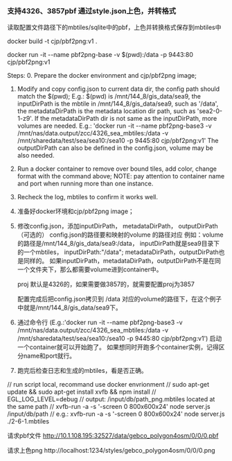 ### 支持4326、3857pbf 通过style.json上色，并转格式
读取配置文件路径下的mbtiles/sqlite中的pbf，上色并转换格式保存到mbtiles中


docker build -t cjp/pbf2png:v1 .

docker run -it --name pbf2png-base -v $(pwd):/data -p 9443:80 cjp/pbf2png:v1

Steps:
0. Prepare the docker environment and cjp/pbf2png image;
1. Modify and copy config.json to current data dir, the config path should match the $(pwd);
    E.g.: $(pwd) is /mnt/144_8/gis_data/sea9, the inputDirPath is the mbtile in /mnt/144_8/gis_data/sea9, such as '/data',
    the metadataDirPath is the metadata location dir path, such as 'sea2-0-1-z9'.
    If the metadataDirPath dir is not same as the inputDirPath, more volumes are needed.
    E.g.: 'docker run -it --name pbf2png-base3 -v /mnt/nas/data.output/zcc/4326_sea_mbtiles:/data -v /mnt/sharedata/test/sea/sea10:/sea10 -p 9445:80 cjp/pbf2png:v1'
    The outputDirPath can also be defined in the config.json, volume may be also needed.
2. Run a docker container to remove over bound tiles, add color, change format with the command above; 
    NOTE: pay attention to container name and port when running more than one instance.
3. Recheck the log, mbtiles to confirm it works well.

0. 准备好docker环境和cjp/pbf2png image；
1. 修改config.json，添加inputDirPath， metadataDirPath， outputDirPath（可选的）
    config.json的路径要和映射的volume 的路径对应
    例如：volume 的路径是/mnt/144_8/gis_data/sea9:/data， inputDirPath就是sea9目录下的一个mbtiles， inputDirPath:"/data";
    metadataDirPath，outputDirPath也是同样的。
    如果inputDirPath，metadataDirPath，outputDirPath不是在同一个文件夹下，那么都需要volume进到container中。

    proj 默认是4326的，如果需要做3857的，就需要配置proj为3857

    配置完成后把config.json拷贝到 /data 对应的volume的路径下，在这个例子中就是/mnt/144_8/gis_data/sea9下。
2. 通过命令行 (E.g.:'docker run -it --name pbf2png-base3 -v /mnt/nas/data.output/zcc/4326_sea_mbtiles:/data -v /mnt/sharedata/test/sea/sea10:/sea10 -p 9445:80 cjp/pbf2png:v1')
    启动一个container就可以开始跑了。
    如果想同时开跑多个container实例，记得区分name和port就行。
3. 跑完后检查日志和生成的mbtiles，看是否正确。


// run script local, recommand use docker envrionment
// sudo apt-get update && sudo apt-get install xvfb && npm install
// EGL_LOG_LEVEL=debug
// output: /input/db/path_png.mbtiles located at the same path
// xvfb-run -a -s '-screen 0 800x600x24' node server.js /input/db/path
// e.g.: xvfb-run -a -s '-screen 0 800x600x24' node server.js ./2-6-1.mbtiles

请求pbf文件
http://10.1.108.195:32527/data/gebco_polygon4osm/0/0/0.pbf

请求上色png
http://localhost:1234/styles/gebco_polygon4osm/0/0/0.png
